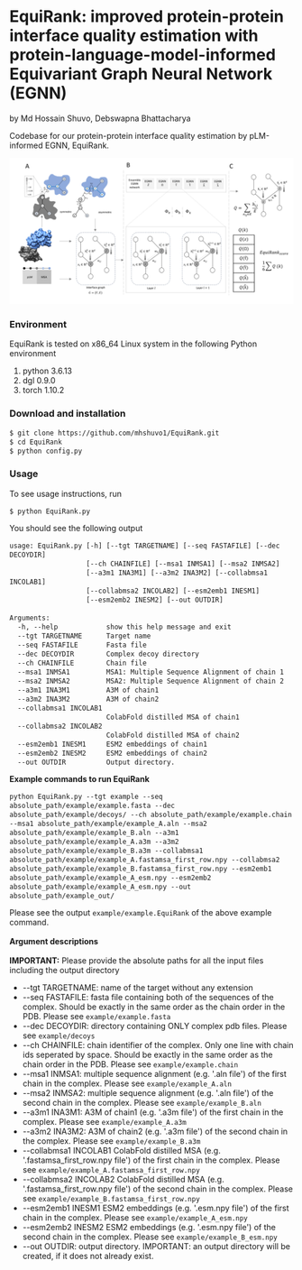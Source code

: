 # EquiRank: improved protein-protein interface quality estimation with protein-language-model-informed Equivariant Graph Neural Network (EGNN)

by Md Hossain Shuvo, Debswapna Bhattacharya

Codebase for our protein-protein interface quality estimation by pLM-informed EGNN, EquiRank.

![Workflow](./EquiRank.png)

### Environment
EquiRank is tested on x86_64 Linux system in the following Python environment<br/>
1. python 3.6.13 <br/>
2. dgl 0.9.0 <br/>
3. torch 1.10.2 <br/>

### Download and installation
```
$ git clone https://github.com/mhshuvo1/EquiRank.git
$ cd EquiRank
$ python config.py
```
### Usage
To see usage instructions, run
```
$ python EquiRank.py
```
You should see the following output
```
usage: EquiRank.py [-h] [--tgt TARGETNAME] [--seq FASTAFILE] [--dec DECOYDIR]
                   [--ch CHAINFILE] [--msa1 INMSA1] [--msa2 INMSA2]
                   [--a3m1 INA3M1] [--a3m2 INA3M2] [--collabmsa1 INCOLAB1]
                   [--collabmsa2 INCOLAB2] [--esm2emb1 INESM1]
                   [--esm2emb2 INESM2] [--out OUTDIR]

Arguments:
  -h, --help            show this help message and exit
  --tgt TARGETNAME      Target name
  --seq FASTAFILE       Fasta file
  --dec DECOYDIR        Complex decoy directory
  --ch CHAINFILE        Chain file
  --msa1 INMSA1         MSA1: Multiple Sequence Alignment of chain 1
  --msa2 INMSA2         MSA2: Multiple Sequence Alignment of chain 2
  --a3m1 INA3M1         A3M of chain1
  --a3m2 INA3M2         A3M of chain2
  --collabmsa1 INCOLAB1
                        ColabFold distilled MSA of chain1
  --collabmsa2 INCOLAB2
                        ColabFold distilled MSA of chain2
  --esm2emb1 INESM1     ESM2 embeddings of chain1
  --esm2emb2 INESM2     ESM2 embeddings of chain2
  --out OUTDIR          Output directory.
```
<b>Example commands to run EquiRank</b><br/>
```
python EquiRank.py --tgt example --seq absolute_path/example/example.fasta --dec absolute_path/example/decoys/ --ch absolute_path/example/example.chain --msa1 absolute_path/example/example_A.aln --msa2 absolute_path/example/example_B.aln --a3m1 absolute_path/example/example_A.a3m --a3m2 absolute_path/example/example_B.a3m --collabmsa1 absolute_path/example/example_A.fastamsa_first_row.npy --collabmsa2 absolute_path/example/example_B.fastamsa_first_row.npy --esm2emb1 absolute_path/example/example_A_esm.npy --esm2emb2 absolute_path/example/example_A_esm.npy --out absolute_path/example_out/
```
Please see the output ```example/example.EquiRank``` of the above example command.<br/><br/>
<b>Argument descriptions</b><br/><br/>
<b>IMPORTANT:</b> Please provide the absolute paths for all the input files including the output directory<br/>
* --tgt TARGETNAME: name of the target without any extension <br/>
* --seq FASTAFILE: fasta file containing both of the sequences of the complex. Should be exactly in the same order as the chain order in the PDB. Please see ```example/example.fasta``` <br/>
* --dec DECOYDIR: directory containing ONLY complex pdb files. Please see ```example/decoys``` <br/>
* --ch CHAINFILE: chain identifier of the complex. Only one line with chain ids seperated by space. Should be exactly in the same order as the chain order in the PDB. Please see ```example/example.chain``` <br/>
* --msa1 INMSA1: multiple sequence alignment (e.g. '.aln file') of the first chain in the complex. Please see ```example/example_A.aln``` <br/>
* --msa2 INMSA2: multiple sequence alignment (e.g. '.aln file') of the second chain in the complex. Please see ```example/example_B.aln``` <br/>
* --a3m1 INA3M1: A3M of chain1 (e.g. '.a3m file') of the first chain in the complex. Please see ```example/example_A.a3m``` <br/>
* --a3m2 INA3M2: A3M of chain2 (e.g. '.a3m file') of the second chain in the complex. Please see ```example/example_B.a3m``` <br/>
* --collabmsa1 INCOLAB1 ColabFold distilled MSA (e.g. '.fastamsa_first_row.npy file') of the first chain in the complex. Please see ```example/example_A.fastamsa_first_row.npy``` <br/>
* --collabmsa2 INCOLAB2 ColabFold distilled MSA (e.g. '.fastamsa_first_row.npy file') of the second chain in the complex. Please see ```example/example_B.fastamsa_first_row.npy``` <br/>
* --esm2emb1 INESM1 ESM2 embeddings (e.g. '.esm.npy file') of the first chain in the complex. Please see ```example/example_A_esm.npy``` <br/>
* --esm2emb2 INESM2 ESM2 embeddings (e.g. '.esm.npy file') of the second chain in the complex. Please see ```example/example_B_esm.npy``` <br/>
* --out OUTDIR: output directory. IMPORTANT: an output directory will be created, if it does not already exist.

